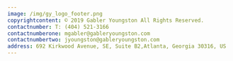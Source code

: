 ```yaml
---
image: /img/gy_logo_footer.png
copyrightcontent: © 2019 Gabler Youngston All Rights Reserved.
contactnumber: T: (404) 521-3166
contactnumberone: mgabler@gableryoungston.com
contactnumbertwo: jyoungston@gableryoungston.com
address: 692 Kirkwood Avenue, SE, Suite B2,Atlanta, Georgia 30316, US
---
```


